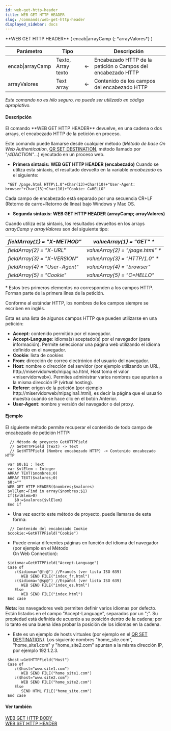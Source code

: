 ```yaml
---
id: web-get-http-header
title: WEB GET HTTP HEADER
slug: /commands/web-get-http-header
displayed_sidebar: docs
---
```


<!--REF #_command_.WEB GET HTTP HEADER.Syntax-->**WEB GET HTTP HEADER** ( encab|arrayCamp {; *arrayValores*} )<!-- END REF-->
<!--REF #_command_.WEB GET HTTP HEADER.Params-->
| Parámetro | Tipo |  | Descripción |
| --- | --- | --- | --- |
| encab&#124;arrayCamp | Texto, Array texto | &#8592; | Encabezado HTTP de la petición o Campos del encabezado HTTP |
| arrayValores | Text array | &#8592; | Contenido de los campos del encabezado HTTP |

<!-- END REF-->

*Este comando no es hilo seguro, no puede ser utilizado en código apropiativo.*


#### Descripción 

<!--REF #_command_.WEB GET HTTP HEADER.Summary-->El comando **WEB GET HTTP HEADER** devuelve, en una cadena o dos arrays, el encabezado HTTP de la petición en proceso.<!-- END REF-->

Este comando puede llamarse desde cualquier método (*Método de base On Web Authentication*, [QR SET DESTINATION](qr-set-destination.md), método llamado por "*/4DACTION"*...) ejecutado en un proceso web.

* **Primera sintaxis:** **WEB GET HTTP HEADER** **(encabezado)**
Cuando se utiliza esta sintaxis, el resultado devuelto en la variable *encabezado* es el siguiente: 

```4d
 "GET /page.html HTTP\1.0"+Char(13)+Char(10)+"User-Agent: browser"+Char(13)+Char(10)+"Cookie: C=HELLO"
```

Cada campo de encabezado está separado por una secuencia CR+LF (Retorno de carro+Retorno de línea) bajo Windows y Mac OS.

* **Segunda sintaxis:** **WEB GET HTTP HEADER** **(arrayCamp; arrayValores)**

Cuando utiliza esta sintaxis, los resultados devueltos en los arrays *arrayCamp* y *arrayValores* son del siguiente tipo:

| *fieldArray{1} = "X-METHOD"*   | *valueArray{1} = "GET" \**        |
| ------------------------------ | --------------------------------- |
| *fieldArray{2} = "X-URL"*      | *valueArray{2} = "/page.html" \** |
| *fieldArray{3} = "X-VERSION"*  | *valueArray{3} = "HTTP/1.0" \**   |
| *fieldArray{4} = "User-Agent"* | *valueArray{4} = "browser"*       |
| *fieldArray{5} = "Cookie"*     | *valueArray{5} = "C=HELLO"*       |

  
\* Estos tres primeros elementos no corresponden a los campos HTTP. Forman parte de la primera línea de la petición.

Conforme al estándar HTTP, los nombres de los campos siempre se escriben en inglés.

Esta es una lista de algunos campos HTTP que pueden utilizarse en una petición:

* **Accept**: contenido permitido por el navegador.
* **Accept-Language**: idioma(s) aceptado(s) por el navegador (para información). Permite seleccionar una página web utilizando el idioma definido en el navegador.
* **Cookie**: lista de cookies
* **From**: dirección de correo electrónico del usuario del navegador.
* **Host**: nombre o dirección del servidor (por ejemplo utilizando un URL, http://miservidorweb/mipagina.html, Host toma el valor «miservidorweb»). Permites administrar varios nombres que apuntan a la misma dirección IP (virtual hosting).
* **Referer**: origen de la petición (por ejemplo http://miservidorweb/mipagina1.html), es decir la página que el usuario muestra cuando se hace clic en el botón Anterior.
* **User-Agent**: nombre y versión del navegador o del proxy.

#### Ejemplo 

El siguiente método permite recuperar el contenido de todo campo de encabezado de petición HTTP: 

```4d
  // Método de proyecto GetHTTPField
  // GetHTTPField (Text) -> Text
  // GetHTTPField (Nombre encabezado HTTP) -> Contenido encabezado HTTP
 
 var $0;$1 : Text
 var $vlElem : Integer
 ARRAY TEXT($nombres;0)
 ARRAY TEXT($valores;0)
 $0:=""
 WEB GET HTTP HEADER($nombres;$valores)
 $vlElem:=Find in array($nombres;$1)
 If($vlElem>0)
    $0:=$valores{$vlElem}
 End if
```

* Una vez escrito este método de proyecto, puede llamarse de esta forma:

```4d
  // Contenido del encabezado Cookie
 $cookie:=GetHTTPField("Cookie")
```

* Puede enviar diferentes páginas en función del idioma del navegador (por ejemplo en el Método  
On Web Connection):

```4d
 $idioma:=GetHTTPField("Accept-Language")
 Case of
    :($idioma="@fr@") //Francés (ver lista ISO 639)
       WEB SEND FILE("index_fr.html")
    :($idioma="@sp@") //Español (ver lista ISO 639)
       WEB SEND FILE("index_es.html")
    Else
       WEB SEND FILE("index.html")
 End case
```

**Nota:** los navegadores web permiten definir varios idiomas por defecto. Están listados en el campo "Accept-Language", separados por un ";". Su propiedad está definida de acuerdo a su posición dentro de la cadena; por lo tanto es una buena idea probar la posición de los idiomas en la cadena.

* Este es un ejemplo de hosts virtuales (por ejemplo en el [QR SET DESTINATION](qr-set-destination.md)). Los siguiente nombres "home\_site.com", "home\_site1.com" y "home\_site2.com" apuntan a la misma dirección IP, por ejemplo 192.1.2.3.

```4d
 $host:=GetHTTPField("Host")
 Case of
    :($host="www.site1.com")
       WEB SEND FILE("home_site1.com")
    :($host="www.site2.com")
       WEB SEND FILE("home_site2.com")
    Else
       SEND HTML FILE("home_site.com")
 End case
```

#### Ver también 

[WEB GET HTTP BODY](web-get-http-body.md)  
[WEB SET HTTP HEADER](web-set-http-header.md)  